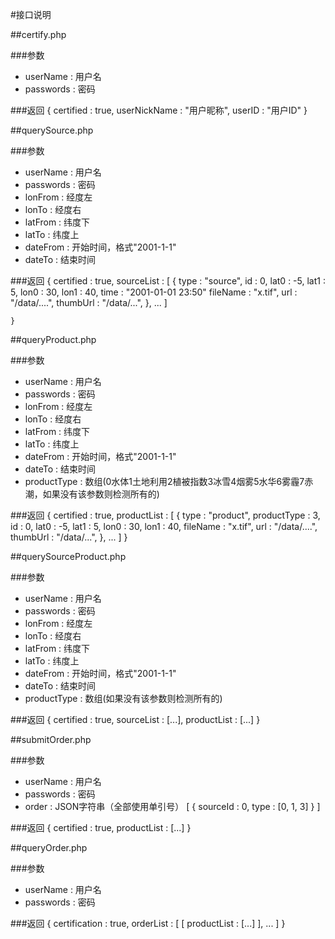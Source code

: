 #接口说明

##certify.php

###参数
* userName : 用户名
* passwords : 密码

###返回
	{
		certified : true,
		userNickName : "用户昵称",
		userID : "用户ID"
	}


##querySource.php

###参数
* userName : 用户名
* passwords : 密码
* lonFrom : 经度左
* lonTo : 经度右
* latFrom : 纬度下
* latTo : 纬度上
* dateFrom : 开始时间，格式"2001-1-1"
* dateTo : 结束时间

###返回
	{
		certified : true,
		sourceList : [
			{
				type : "source",
				id : 0,
				lat0 : -5,
				lat1 : 5,
				lon0 : 30,
				lon1 : 40,
				time : "2001-01-01 23:50"
				fileName : "x.tif",
				url : "/data/....",
				thumbUrl : "/data/...",
			},
			...
		]

	}


##queryProduct.php

###参数
* userName : 用户名
* passwords : 密码
* lonFrom : 经度左
* lonTo : 经度右
* latFrom : 纬度下
* latTo : 纬度上
* dateFrom : 开始时间，格式"2001-1-1"
* dateTo : 结束时间
* productType : 数组(0水体1土地利用2植被指数3冰雪4烟雾5水华6雾霾7赤潮，如果没有该参数则检测所有的)

###返回
	{
		certified : true,
		productList : [
			{
				type : "product",
				productType : 3,
				id : 0,
				lat0 : -5,
				lat1 : 5,
				lon0 : 30,
				lon1 : 40,
				fileName : "x.tif",
				url : "/data/....",
				thumbUrl : "/data/...",
			},
			...
		]
	}


##querySourceProduct.php

###参数
* userName : 用户名
* passwords : 密码
* lonFrom : 经度左
* lonTo : 经度右
* latFrom : 纬度下
* latTo : 纬度上
* dateFrom : 开始时间，格式"2001-1-1"
* dateTo : 结束时间
* productType : 数组(如果没有该参数则检测所有的)

###返回
	{
		certified : true,
		sourceList : [...],
		productList : [...]
	}


##submitOrder.php

###参数
* userName : 用户名
* passwords : 密码
* order : JSON字符串（全部使用单引号）
	[
		{
			sourceId : 0,
			type : [0, 1, 3]
		}
	]

###返回
	{
		certified : true,
		productList : [...]
	}


##queryOrder.php

###参数
* userName : 用户名
* passwords : 密码

###返回
	{
		certification : true,
		orderList : [
			[
				productList : [...]
			],
			...
		]
	}